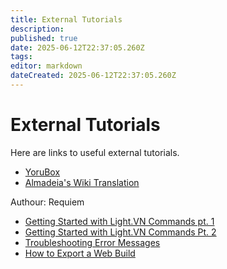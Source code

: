 ```yaml
---
title: External Tutorials
description: 
published: true
date: 2025-06-12T22:37:05.260Z
tags: 
editor: markdown
dateCreated: 2025-06-12T22:37:05.260Z
---
```


# External Tutorials

Here are links to useful external tutorials. 

- [YoruBox](https://en.yorubox.eu/tag/light-vn/)
- [Almadeia's Wiki Translation](https://docs.google.com/document/d/12dIqoOAlLQPH--gBZ13BgcPIMatkBtPvJm5uH9x0Cag/pub)

Authour: Requiem
- [Getting Started with Light.VN Commands pt. 1](https://ko-fi.com/post/Getting-Started-with-Light-VN-Commands-pt-1-L3L2145AJZ)
- [Getting Started with Light.VN Commands Pt. 2](https://ko-fi.com/post/Getting-Started-with-Light-VN-Commands-Pt-2-E1E514AKJM)
- [Troubleshooting Error Messages](https://ko-fi.com/post/Exporting-a-Web-Build-with-Light-VN-L4L414269N)
- [How to Export a Web Build](https://ko-fi.com/post/Exporting-a-Web-Build-with-Light-VN-L4L414269N)

